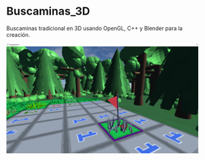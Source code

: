 # Buscaminas_3D
Buscaminas tradicional en 3D usando OpenGL, C++ y Blender para la creación.

<img src='VGI-IMG/Imagen11.png' width="500">

